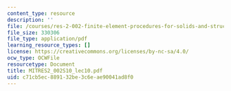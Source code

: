 ```yaml
---
content_type: resource
description: ''
file: /courses/res-2-002-finite-element-procedures-for-solids-and-structures-spring-2010/c71cb5ec889132be3c6eae90041ad8f0_MITRES2_002S10_lec10.pdf
file_size: 330306
file_type: application/pdf
learning_resource_types: []
license: https://creativecommons.org/licenses/by-nc-sa/4.0/
ocw_type: OCWFile
resourcetype: Document
title: MITRES2_002S10_lec10.pdf
uid: c71cb5ec-8891-32be-3c6e-ae90041ad8f0
---
```

